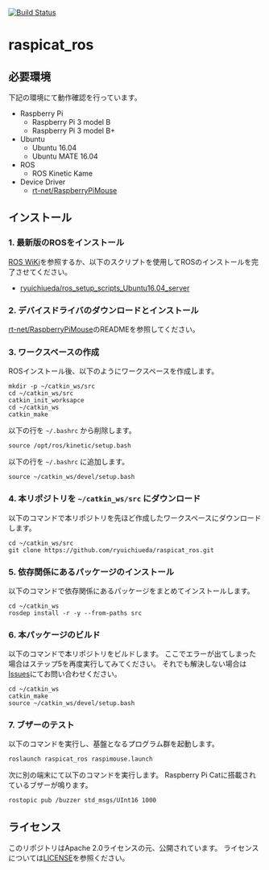 [![Build Status](https://travis-ci.org/rt-net/raspicat_ros.svg?branch=master)](https://travis-ci.org/rt-net/raspicat_ros)

# raspicat_ros

## 必要環境

下記の環境にて動作確認を行っています。

* Raspberry Pi
  * Raspberry Pi 3 model B
  * Raspberry Pi 3 model B+
* Ubuntu
  * Ubuntu 16.04
  * Ubuntu MATE 16.04
* ROS 
  * ROS Kinetic Kame
* Device Driver
  * [rt-net/RaspberryPiMouse](https://github.com/rt-net/RaspberryPiMouse)

## インストール

### 1. 最新版のROSをインストール  

[ROS WiKi](http://wiki.ros.org/kinetic/Installation)を参照するか、以下のスクリプトを使用してROSのインストールを完了させてください。

* [ryuichiueda/ros_setup_scripts_Ubuntu16.04_server](https://github.com/ryuichiueda/ros_setup_scripts_Ubuntu16.04_server)

### 2. デバイスドライバのダウンロードとインストール  

[rt-net/RaspberryPiMouse](https://github.com/rt-net/RaspberryPiMouse)のREADMEを参照してください。

### 3. ワークスペースの作成

ROSインストール後、以下のようにワークスペースを作成します。

```
mkdir -p ~/catkin_ws/src
cd ~/catkin_ws/src
catkin_init_worksapce
cd ~/catkin_ws
catkin_make
```

以下の行を `~/.bashrc` から削除します。

```
source /opt/ros/kinetic/setup.bash
```

以下の行を `~/.bashrc` に追加します。

```
source ~/catkin_ws/devel/setup.bash
```

### 4. 本リポジトリを `~/catkin_ws/src` にダウンロード

以下のコマンドで本リポジトリを先ほど作成したワークスペースにダウンロードします。

```
cd ~/catkin_ws/src
git clone https://github.com/ryuichiueda/raspicat_ros.git
```

### 5. 依存関係にあるパッケージのインストール

以下のコマンドで依存関係にあるパッケージをまとめてインストールします。

```
cd ~/catkin_ws
rosdep install -r -y --from-paths src
```

### 6. 本パッケージのビルド

以下のコマンドで本リポジトリをビルドします。
ここでエラーが出てしまった場合はステップ5を再度実行してみてください。
それでも解決しない場合は[Issues](https://github.com/rt-net/raspicat_ros/issues)にてお問い合わせください。

```
cd ~/catkin_ws
catkin_make
source ~/catkin_ws/devel/setup.bash
```


### 7. ブザーのテスト

以下のコマンドを実行し、基盤となるプログラム群を起動します。

```
roslaunch raspicat_ros raspimouse.launch
```

次に別の端末にて以下のコマンドを実行します。
Raspberry Pi Catに搭載されているブザーが鳴ります。

```
rostopic pub /buzzer std_msgs/UInt16 1000
```

## ライセンス
このリポジトリはApache 2.0ライセンスの元、公開されています。
ライセンスについては[LICENSE](./LICENSE)を参照ください。
